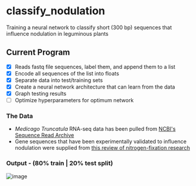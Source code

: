 # classify_nodulation
Training a neural network to classify short (300 bp) sequences that influence nodulation in leguminous plants

## Current Program
- [x] Reads fastq file sequences, label them, and append them to a list
- [x] Encode all sequences of the list into floats
- [x] Separate data into test/training sets
- [x] Create a neural network architecture that can learn from the data
- [x] Graph testing results
- [ ] Optimize hyperparameters for optimum network

### The Data
- *Medicago Truncatula* RNA-seq data has been pulled from [NCBI's Sequence Read Archive](https://www.ncbi.nlm.nih.gov/sra)
- Gene sequences that have been experimentally validated to influence nodulation were supplied from [this review of nitrogen-fixation research](https://www.ncbi.nlm.nih.gov/pmc/articles/PMC6961631/)

### Output - (80% train | 20% test split)

![image](https://user-images.githubusercontent.com/88045526/221386665-e7233c35-d641-415e-afca-369cdaba16fc.png)

